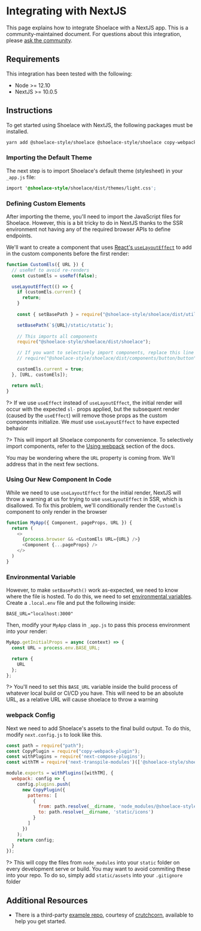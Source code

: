 # Integrating with NextJS

This page explains how to integrate Shoelace with a NextJS app. This is a community-maintained document. For questions about this integration, please [ask the community](/resources/community).

## Requirements

This integration has been tested with the following:

- Node >= 12.10
- NextJS >= 10.0.5

## Instructions

To get started using Shoelace with NextJS, the following packages must be installed.

```bash
yarn add @shoelace-style/shoelace @shoelace-style/shoelace copy-webpack-plugin next-compose-plugins next-transpile-modules
```

### Importing the Default Theme

The next step is to import Shoelace's default theme (stylesheet) in your `_app.js` file:

```css
import '@shoelace-style/shoelace/dist/themes/light.css';
```

### Defining Custom Elements

After importing the theme, you'll need to import the JavaScript files for Shoelace. However, this is a bit tricky to do in NextJS thanks to the SSR environment not having any of the required browser APIs to define endpoints.

We'll want to create a component that uses [React's `useLayoutEffect`](https://reactjs.org/docs/hooks-reference.html#uselayouteffect) to add in the custom components before the first render:

```javascript
function CustomEls({ URL }) {
  // useRef to avoid re-renders
  const customEls = useRef(false);

  useLayoutEffect(() => {
    if (customEls.current) {
      return;
    }
    
    const { setBasePath } = require("@shoelace-style/shoelace/dist/utilities/base-path");

    setBasePath(`${URL}/static/static`);
    
    // This imports all components
    require("@shoelace-style/shoelace/dist/shoelace");

    // If you want to selectively import components, replace this line with your own definitions
    // require("@shoelace-style/shoelace/dist/components/button/button");

    customEls.current = true;
  }, [URL, customEls]);

  return null;
}
```

?> If we use `useEffect` instead of `useLayoutEffect`, the initial render will occur with the expected `sl-` props applied, but the subsequent render (caused by the `useEffect`) will remove those props as the custom components initialize. We _must_ use `useLayoutEffect` to have expected behavior

?> This will import all Shoelace components for convenience. To selectively import components, refer to the [Using webpack](/getting-started/installation?id=using-webpack) section of the docs.

You may be wondering where the `URL` property is coming from. We'll address that in the next few sections.

### Using Our New Component In Code

While we need to use `useLayoutEffect` for the initial render, NextJS will throw a warning at us for trying to use `useLayoutEffect` in SSR, which is disallowed. To fix this problem, we'll conditionally render the `CustomEls` component to only render in the browser

```javascript
function MyApp({ Component, pageProps, URL }) {
  return (
    <>
      {process.browser && <CustomEls URL={URL} />}
      <Component {...pageProps} />
    </>
  )
}
```

### Environmental Variable

However, to make `setBasePath()` work as-expected, we need to know where the file is hosted. To do this, we need to set [environmental variables](https://nextjs.org/docs/basic-features/environment-variables). Create a `.local.env` file and put the following inside:

```
BASE_URL="localhost:3000"
```

Then, modify your `MyApp` class in `_app.js` to pass this process environment into your render:

```javascript
MyApp.getInitialProps = async (context) => {
  const URL = process.env.BASE_URL;

  return {
    URL
  };
};
```

?> You'll need to set this `BASE_URL` variable inside the build process of whatever local build or CI/CD you have. This will need to be an absolute URL, as a relative URL will cause shoelace to throw a warning

### webpack Config

Next we need to add Shoelace's assets to the final build output. To do this, modify `next.config.js` to look like this.

```javascript
const path = require("path");
const CopyPlugin = require("copy-webpack-plugin");
const withPlugins = require('next-compose-plugins');
const withTM = require('next-transpile-modules')(['@shoelace-style/shoelace']);

module.exports = withPlugins([withTM], {
  webpack: config => {
    config.plugins.push(
      new CopyPlugin({
        patterns: [
          {
            from: path.resolve(__dirname, 'node_modules/@shoelace-style/shoelace/dist/assets/icons'),
            to: path.resolve(__dirname, 'static/icons')
          }
        ]
      })
    );
    return config;
  }
});
```

?> This will copy the files from `node_modules` into your `static` folder on every development serve or build. You may want to avoid commiting these into your repo. To do so, simply add `static/assets` into your `.gitignore` folder

## Additional Resources

- There is a third-party [example repo](https://github.com/crutchcorn/nextjs-shoelace-example), courtesy of [crutchcorn](https://github.com/crutchcorn), available to help you get started.

  
